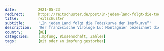 ```yaml
---
date:          2021-05-23
redirect:      https://reitschuster.de/post/in-jedem-land-folgt-die-todeskurve-der-impfkurve/
title:         reitschuster
subtitle:      '„In jedem Land folgt die Todeskurve der Impfkurve“'
description:   'Der französische Virologe Luc Montagnier bezeichnet die aktuelle Politik der Massenimpfungen als schweren Fehler - sowohl medizinisch, als auch wissenschaftlich. Die Impfungen seien für die Mutationen des Corona-Virus verantwortlich, warnt der Nobelpreisträger. Von Christian Euler.'
country:       [DE]
categories:    [Impfung, Wissenschaft, Zahlen]
tags:          [mit oder an impfung gestorben]
---
```

